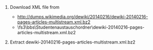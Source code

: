 ﻿1. Download XML file from 
	- http://dumps.wikimedia.org/dewiki/20140216/dewiki-20140216-pages-articles-multistream.xml.bz2
	- \\fs3\bbs\Studentenaustauschordner\dewiki-20140216-pages-articles-multistream.xml.bz2

2. Extract dewiki-20140216-pages-articles-multistream.xml.bz2
